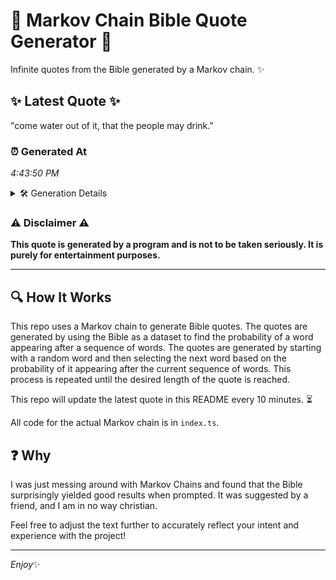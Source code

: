 # 📖 Markov Chain Bible Quote Generator 📖

Infinite quotes from the Bible generated by a Markov chain. ✨

## ✨ Latest Quote ✨
"come water out of it, that the people may drink."

### ⏰ Generated At
*4:43:50 PM*

<details>
    <summary>🛠️ Generation Details</summary>
    <p>
        <strong>🌱 Seed:</strong> come<br>
        <strong>🔄 Iterations:</strong> 9<br>
        <strong>📜 Context History:</strong><br>[ come ]: water<br>[ come, water ]: out<br>[ come, water, out ]: of<br>[ come, water, out, of ]: it,<br>[ come, water, out, of, it, ]: that<br>[ come, water, out, of, it,, that ]: the<br>[ water, out, of, it,, that, the ]: people<br>[ out, of, it,, that, the, people ]: may<br>[ of, it,, that, the, people, may ]: drink.<br>
    </p>
</details>

### ⚠️ Disclaimer ⚠️
**This quote is generated by a program and is not to be taken seriously. It is purely for entertainment purposes.**

---

## 🔍 How It Works

This repo uses a Markov chain to generate Bible quotes. The quotes are generated by using the Bible as a dataset to find the probability of a word appearing after a sequence of words. The quotes are generated by starting with a random word and then selecting the next word based on the probability of it appearing after the current sequence of words. This process is repeated until the desired length of the quote is reached.

This repo will update the latest quote in this README every 10 minutes. ⏳

All code for the actual Markov chain is in `index.ts`.

## ❓ Why

I was just messing around with Markov Chains and found that the Bible surprisingly yielded good results when prompted. 
It was suggested by a friend, and I am in no way christian.

Feel free to adjust the text further to accurately reflect your intent and experience with the project!

---

*Enjoy*✨
